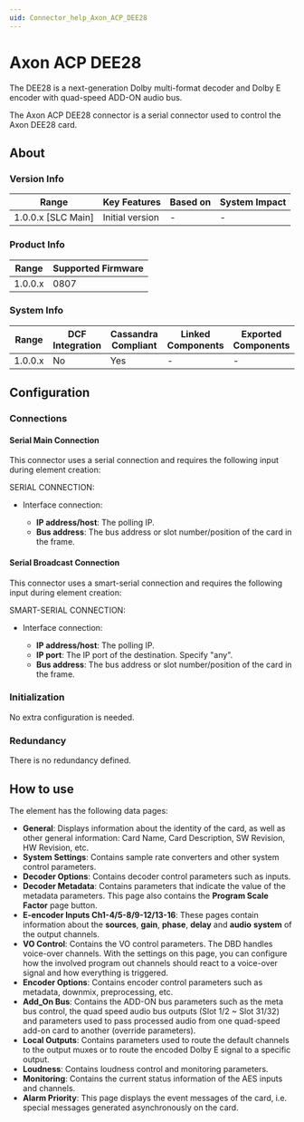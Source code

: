 ```yaml
---
uid: Connector_help_Axon_ACP_DEE28
---
```


# Axon ACP DEE28

The DEE28 is a next-generation Dolby multi-format decoder and Dolby E encoder with quad-speed ADD-ON audio bus.

The Axon ACP DEE28 connector is a serial connector used to control the Axon DEE28 card.

## About

### Version Info

| Range                | Key Features     | Based on     | System Impact     |
|----------------------|------------------|--------------|-------------------|
| 1.0.0.x \[SLC Main\] | Initial version  | \-           | \-                |

### Product Info

| Range     | Supported Firmware     |
|-----------|------------------------|
| 1.0.0.x   | 0807                   |

### System Info

| Range     | DCF Integration     | Cassandra Compliant     | Linked Components     | Exported Components     |
|-----------|---------------------|-------------------------|-----------------------|-------------------------|
| 1.0.0.x   | No                  | Yes                     | \-                    | \-                      |

## Configuration

### Connections

#### Serial Main Connection

This connector uses a serial connection and requires the following input during element creation:

SERIAL CONNECTION:

- Interface connection:

  - **IP address/host**: The polling IP.
  - **Bus address**: The bus address or slot number/position of the card in the frame.

#### Serial Broadcast Connection

This connector uses a smart-serial connection and requires the following input during element creation:

SMART-SERIAL CONNECTION:

- Interface connection:

  - **IP address/host**: The polling IP.
  - **IP port**: The IP port of the destination. Specify "any".
  - **Bus address**: The bus address or slot number/position of the card in the frame.

### Initialization

No extra configuration is needed.

### Redundancy

There is no redundancy defined.

## How to use

The element has the following data pages:

- **General**: Displays information about the identity of the card, as well as other general information: Card Name, Card Description, SW Revision, HW Revision, etc.
- **System Settings**: Contains sample rate converters and other system control parameters.
- **Decoder Options**: Contains decoder control parameters such as inputs.
- **Decoder Metadata**: Contains parameters that indicate the value of the metadata parameters. This page also contains the **Program Scale Factor** page button.
- **E-encoder Inputs Ch1-4/5-8/9-12/13-16**: These pages contain information about the **sources**, **gain**, **phase**, **delay** and **audio** **system** of the output channels.
- **VO Control**: Contains the VO control parameters. The DBD handles voice-over channels. With the settings on this page, you can configure how the involved program out channels should react to a voice-over signal and how everything is triggered.
- **Encoder Options**: Contains encoder control parameters such as metadata, downmix, preprocessing, etc.
- **Add_On Bus**: Contains the ADD-ON bus parameters such as the meta bus control, the quad speed audio bus outputs (Slot 1/2 ~ Slot 31/32) and parameters used to pass processed audio from one quad-speed add-on card to another (override parameters).
- **Local Outputs**: Contains parameters used to route the default channels to the output muxes or to route the encoded Dolby E signal to a specific output.
- **Loudness**: Contains loudness control and monitoring parameters.
- **Monitoring**: Contains the current status information of the AES inputs and channels.
- **Alarm Priority**: This page displays the event messages of the card, i.e. special messages generated asynchronously on the card.
